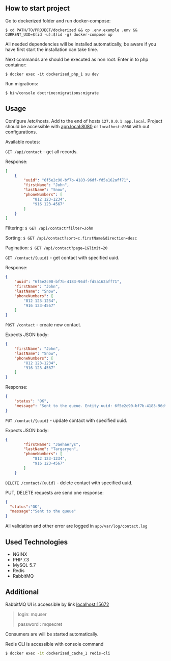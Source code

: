 ## How to start project

Go to dockerized folder and run docker-compose:

`$ cd PATH/TO/PROJECT/dockerized && cp .env.example .env && CURRENT_UID=$(id -u):$(id -g) docker-compose up`

All needed dependencies will be installed automatically, be aware if you have first start the installation
can take time.

Next commands are should be executed as non root. Enter in to php container:

`$ docker exec -it dockerized_php_1 su dev`

Run migrations:

`$ bin/console doctrine:migrations:migrate`

## Usage

Configure /etc/hosts. Add to the end of hosts `127.0.0.1 app.local`.
Project should be accessible with [app.local:8080](http://app.local:8080)
or `localhost:8080` with out configurations.

Available routes:

`GET /api/contact` - get all records.

Response:

```json
[
    {  
        "uuid": "6f5e2c90-bf7b-4183-96df-fd5a162aff71",
        "firstName": "John",
        "lastName": "Snow",
        "phoneNumbers": [
            "812 123-1234",
            "916 123-4567"
        ]
    }
]
```

Filtering:
`$ GET /api/contact?filter=John`

Sorting:
`$ GET /api/contact?sort=c.firstName&direction=desc`

Pagination:
`$ GET /api/contact?page=1&limit=20`


`GET /contact/{uuid}` - get contact with specified uuid.

Response:

```json
{  
    "uuid": "6f5e2c90-bf7b-4183-96df-fd5a162aff71",
    "firstName": "John",
    "lastName": "Snow",
    "phoneNumbers": [
        "812 123-1234",
        "916 123-4567"
    ]
}
```

`POST /contact` - create new contact.

Expects JSON body:
```json
{  
    "firstName": "John",
    "lastName": "Snow",
    "phoneNumbers": [
        "812 123-1234",
        "916 123-4567"
    ]
}
```

Response:
```json
{
    "status": "OK",
    "message": "Sent to the queue. Entity uuid: 6f5e2c90-bf7b-4183-96df-fd5a162aff71"
}
```


`PUT /contact/{uuid}` - update contact with specified uuid.

Expects JSON body:
```json
{  
        "firstName": "Jaehaerys",
        "lastName": "Targaryen",
        "phoneNumbers": [
            "812 123-1234",
            "916 123-4567"
        ]
    }
```

`DELETE /contact/{uuid}` - delete contact with specified uuid.

PUT, DELETE requests are send one response:
```json
{
  "status":"OK",
  "message":"Sent to the queue"
}
```

All validation and other error are logged in `app/var/log/contact.log`

## Used Technologies

* NGINX
* PHP 7.3
* MySQL 5.7
* Redis
* RabbitMQ

## Additional

RabbitMQ UI is accessible by link [localhost:15672](http://localhost:15672)

> login: mquser
>
> password : mqsecret

Consumers are will be started automatically.

Redis CLI is accessible with console command

```bash
$ docker exec -it dockerized_cache_1 redis-cli
```